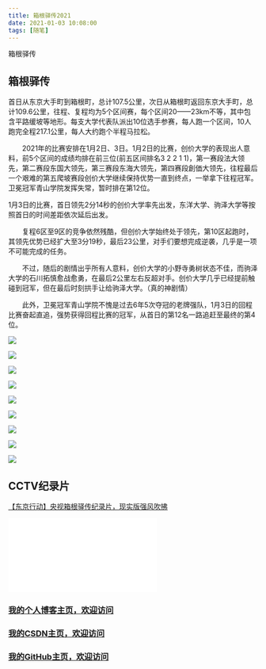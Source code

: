 ```yaml
---
title: 箱根驿传2021
date: 2021-01-03 10:08:00
tags: [随笔]
---
```

 
箱根驿传
<!--more-->

## 箱根驿传

首日从东京大手町到箱根町，总计107.5公里，次日从箱根町返回东京大手町，总计109.6公里，往程、复程均为5个区间赛，每个区间20——23km不等，其中包含平路缓坡等地形。每支大学代表队派出10位选手参赛，每人跑一个区间，10人跑完全程217.1公里，每人大约跑个半程马拉松。

　　2021年的比赛安排在1月2日、3日。1月2日的比赛，创价大学的表现出人意料，前5个区间的成绩均排在前三位(前五区间排名3 2 2 1 1)，第一赛段法大领先，第二赛段东国大领先，第三赛段东海大领先，第四赛段創価大领先，往程最后一个艰难的第五爬坡赛段创价大学继续保持优势一直到终点，一举拿下往程冠军。卫冕冠军青山学院发挥失常，暂时排在第12位。

1月3日的比赛，首日领先2分14秒的创价大学率先出发，东洋大学、驹泽大学等按照首日的时间差距依次延后出发。

　　复程6区至9区的竞争依然残酷，但创价大学始终处于领先，第10区起跑时，其领先优势已经扩大至3分19秒，最后23公里，对手们要想完成逆袭，几乎是一项不可能完成的任务。

　　不过，随后的剧情出乎所有人意料，创价大学的小野寺勇树状态不佳，而驹泽大学的石川拓慎愈战愈勇，在最后2公里左右反超对手。创价大学几乎已经提前触碰到冠军，但在最后时刻拱手让给驹泽大学。（真的神剧情）

　　此外，卫冕冠军青山学院不愧是过去6年5次夺冠的老牌强队，1月3日的回程比赛奋起直追，强势获得回程比赛的冠军，从首日的第12名一路追赶至最终的第4位。

![](https://img-blog.nos-eastchina1.126.net/blog2021/blog_XG2021_End.jpg)

![](https://img-blog.nos-eastchina1.126.net/blog2021/blog_XG2021_End1.jpg)

![](https://img-blog.nos-eastchina1.126.net/blog2021/blog_XG2021_End.jpg)

![](https://img-blog.nos-eastchina1.126.net/blog2021/blog_XG2021_End.jpg)

![](https://img-blog.nos-eastchina1.126.net/blog2021/blog_XG2021_End.jpg)

![](https://img-blog.nos-eastchina1.126.net/blog2021/blog_XG2021_End.jpg)

![](https://img-blog.nos-eastchina1.126.net/blog2021/blog_XG2021_End.jpg)

![](https://img-blog.nos-eastchina1.126.net/blog2021/blog_XG2021_End.jpg)

![](https://img-blog.nos-eastchina1.126.net/blog2021/blog_XG2021_End.jpg)



## CCTV纪录片
[【东京行动】央视箱根驿传纪录片，现实版强风吹拂](https://www.bilibili.com/video/BV1xr4y1F73Y)

<div class="bilibili">
<iframe src="//player.bilibili.com/player.html?aid=755267033&bvid=BV1xr4y1F73Y&cid=257353520&page=1" scrolling="no" border="0" frameborder="no" framespacing="0" allowfullscreen="true"> </iframe>
</div>

### [我的个人博客主页，欢迎访问](http://www.aomanhao.top/)
### [我的CSDN主页，欢迎访问](https://blog.csdn.net/Aoman_Hao)
### [我的GitHub主页，欢迎访问](https://github.com/AomanHao)